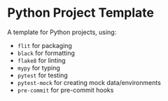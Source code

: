 # Python Project Template

A template for Python projects, using:

- `flit` for packaging
- `black` for formatting
- `flake8` for linting
- `mypy` for typing
- `pytest` for testing
- `pytest-mock` for creating mock data/environments
- `pre-commit` for pre-commit hooks
